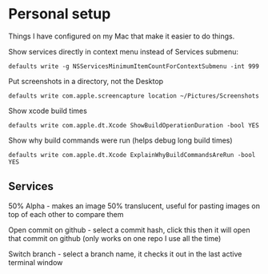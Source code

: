 # Personal setup

Things I have configured on my Mac that make it easier to do things.

Show services directly in context menu instead of Services submenu:

    defaults write -g NSServicesMinimumItemCountForContextSubmenu -int 999
    
Put screenshots in a directory, not the Desktop

    defaults write com.apple.screencapture location ~/Pictures/Screenshots
    
Show xcode build times

    defaults write com.apple.dt.Xcode ShowBuildOperationDuration -bool YES
    
Show why build commands were run (helps debug long build times)

    defaults write com.apple.dt.Xcode ExplainWhyBuildCommandsAreRun -bool YES
    
## Services
50% Alpha - makes an image 50% translucent, useful for pasting images on top of each other to compare them

Open commit on github - select a commit hash, click this then it will open that commit on github (only works on one repo I use all the time)

Switch branch - select a branch name, it checks it out in the last active terminal window
